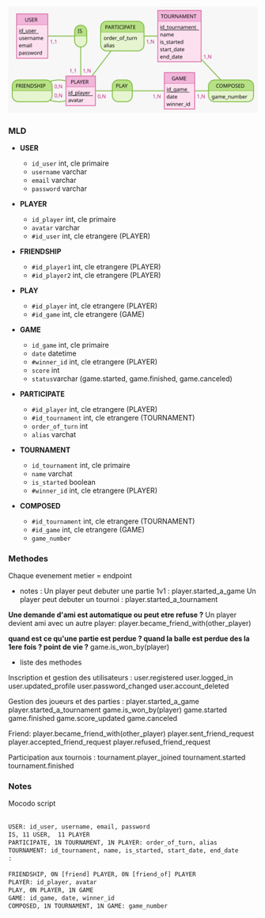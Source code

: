 <img src = "MCD.svg"/>

### MLD 

- **USER**
  - `id_user` int, cle primaire
  - `username` varchar
  - `email` varchar
  - `password` varchar

- **PLAYER**
  - `id_player` int, cle primaire
  - `avatar` varchar
  - `#id_user` int, cle etrangere (PLAYER)

- **FRIENDSHIP**
  - `#id_player1` int, cle etrangere (PLAYER)
  - `#id_player2` int, cle etrangere (PLAYER)

- **PLAY**
  - `#id_player` int, cle etrangere (PLAYER)
  - `#id_game` int, cle etrangere (GAME)

- **GAME**
  - `id_game` int, cle primaire
  - `date` datetime
  - `#winner_id` int, cle etrangere (PLAYER)
  - `score` int
  - `status`varchar (game.started, game.finished, game.canceled)

- **PARTICIPATE**
  - `#id_player` int, cle etrangere (PLAYER)
  - `#id_tournament` int, cle etrangere (TOURNAMENT)
  - `order_of_turn` int
  - `alias` varchat

- **TOURNAMENT**
  - `id_tournament` int, cle primaire
  - `name` varchat
  - `is_started` boolean
  - `#winner_id` int, cle etrangere (PLAYER)

- **COMPOSED**
  - `#id_tournament` int, cle etrangere (TOURNAMENT)
  - `#id_game` int, cle etrangere (GAME)
  - `game_number` 


### Methodes  
Chaque evenement metier = endpoint

- notes : 
Un player peut debuter une partie 1v1 :
player.started_a_game
Un player peut debuter un tournoi :
player.started_a_tournament

**Une demande d'ami est automatique ou peut etre refuse ?**
Un player devient ami avec un autre player:
player.became_friend_with(other_player)

**quand est ce qu'une partie est perdue ? quand la balle est perdue des la 1ere fois ? point de vie ?**
game.is_won_by(player) 

- liste des methodes

Inscription et gestion des utilisateurs :
user.registered
user.logged_in
user.updated_profile
user.password_changed
user.account_deleted

Gestion des joueurs et des parties :
player.started_a_game
player.started_a_tournament
game.is_won_by(player)
game.started
game.finished
game.score_updated
game.canceled

Friend:
player.became_friend_with(other_player)
player.sent_friend_request
player.accepted_friend_request
player.refused_friend_request

Participation aux tournois :
tournament.player_joined
tournament.started
tournament.finished




### Notes  

Mocodo script
```

USER: id_user, username, email, password
IS, 11 USER,  11 PLAYER
PARTICIPATE, 1N TOURNAMENT, 1N PLAYER: order_of_turn, alias
TOURNAMENT: id_tournament, name, is_started, start_date, end_date
:

FRIENDSHIP, 0N [friend] PLAYER, 0N [friend_of] PLAYER
PLAYER: id_player, avatar
PLAY, 0N PLAYER, 1N GAME
GAME: id_game, date, winner_id
COMPOSED, 1N TOURNAMENT, 1N GAME: game_number

```

<!-- ```

TOURNAMENT: id tournament, name, is_started, start date, end date
PARTICIPATE, 1N TOURNAMENT, 1N PLAYER: order_of_turn, alias
:

COMPOSED, 1N TOURNAMENT, 1N GAME: game_number
PLAYER: id player
FRIENDSHIP, 0N [friend] PLAYER, 0N [friend_of] PLAYER

GAME: id game, date,winner_id,  is_started, start date, end date
PLAY, 0N PLAYER, 1N GAME
:

``` -->
